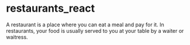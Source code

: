 # restaurants_react
A restaurant is a place where you can eat a meal and pay for it. In restaurants, your food is usually served to you at your table by a waiter or waitress.
